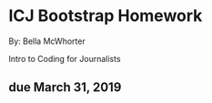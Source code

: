 # ICJ Bootstrap Homework

By: Bella McWhorter

Intro to Coding for Journalists

## due March 31, 2019
